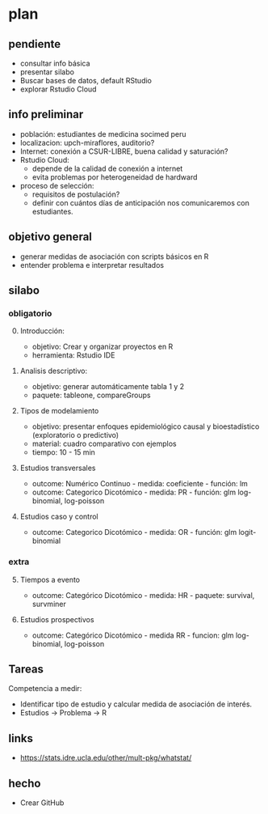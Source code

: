 # plan

## pendiente
- consultar info básica
- presentar silabo
- Buscar bases de datos, default RStudio
- explorar Rstudio Cloud

## info preliminar

- población: estudiantes de medicina socimed peru
- localizacion: upch-miraflores, auditorio?
- Internet: conexión a CSUR-LIBRE, buena calidad y saturación?
- Rstudio Cloud: 
  - depende de la calidad de conexión a internet
  - evita problemas por heterogeneidad de hardward
- proceso de selección:
  - requisitos de postulación?
  - definir con cuántos días de anticipación nos comunicaremos con estudiantes.

## objetivo general

- generar medidas de asociación con scripts básicos en R
- entender problema e interpretar resultados

## silabo

### obligatorio

0. Introducción: 

	- objetivo: Crear y organizar proyectos en R
  	- herramienta: Rstudio IDE

1. Analisis descriptivo:

  	- objetivo: generar automáticamente tabla 1 y 2
  	- paquete: tableone, compareGroups

2. Tipos de modelamiento

  	- objetivo: presentar enfoques epidemiológico causal y bioestadístico (exploratorio o predictivo)
  	- material: cuadro comparativo con ejemplos
	- tiempo: 10 - 15 min

3. Estudios transversales
	- outcome: Numérico Continuo
    		- medida: coeficiente
    		- función: lm
	- outcome: Categorico Dicotómico
    		- medida: PR
    		- función: glm log-binomial, log-poisson
4. Estudios caso y control
	- outcome: Categorico Dicotómico
    		- medida: OR
    		- función: glm logit-binomial

### extra

5. Tiempos a evento
  	
	- outcome: Categórico Dicotómico
    		- medida: HR
    		- paquete: survival, survminer

6. Estudios prospectivos
	
	- outcome: Categórico Dicotómico
    		- medida RR
    		- funcion: glm log-binomial, log-poisson

## Tareas

Competencia a medir: 

- Identificar tipo de estudio y calcular medida de asociación de interés.
- Estudios -> Problema -> R

## links

- https://stats.idre.ucla.edu/other/mult-pkg/whatstat/

## hecho

- Crear GitHub

